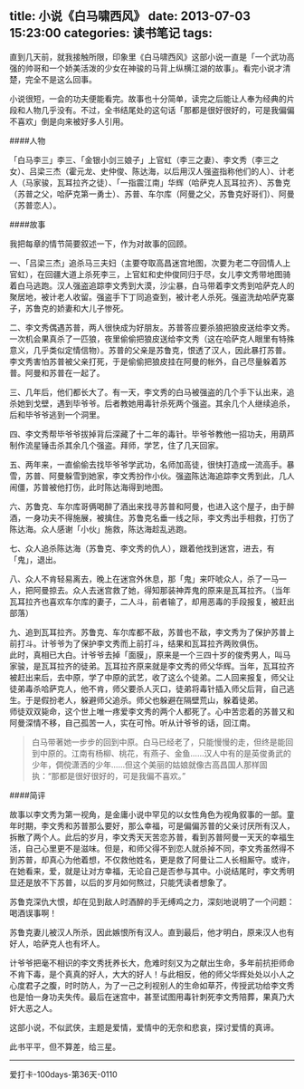 title: 小说《白马啸西风》
date: 2013-07-03 15:23:00
categories: 读书笔记
tags:
---
直到几天前，就我接触所限，印象里《白马啸西风》这部小说一直是「一个武功高强的帅哥和一个娇美活泼的少女在神骏的马背上纵横江湖的故事」。看完小说才清楚，完全不是这么回事。

小说很短，一会的功夫便能看完。故事也十分简单，读完之后能让人奉为经典的片段和人物几乎没有。不过，全书结尾处的这句话「那都是很好很好的，可是我偏偏不喜欢」倒是向来被好多人引用。

<!--more-->

####人物

「白马李三」李三、「金银小剑三娘子」上官虹（李三之妻）、李文秀（李三之女）、吕梁三杰（霍元龙、史仲俊、陈达海，以后用汉人强盗指称他们的人）、计老人（马家骏，瓦耳拉齐之徒）、「一指震江南」华辉（哈萨克人瓦耳拉齐）、苏鲁克（苏普之父，哈萨克第一勇士）、苏普、车尔库（阿曼之父，苏鲁克好哥们）、阿曼（苏普恋人）。

####故事

我把每章的情节简要叙述一下，作为对故事的回顾。

一、「吕梁三杰」追杀马三夫妇（主要夺取高昌迷宫地图，次要为老二夺回情人上官虹），在回疆大道上杀死李三，上官虹和史仲俊同归于尽，女儿李文秀带地图骑着白马逃跑。汉人强盗追踪李文秀到大漠，沙尘暴，白马带着李文秀到哈萨克人的聚居地，被计老人收留。强盗手下丁同追查到，被计老人杀死。强盗洗劫哈萨克寨子，苏鲁克的娇妻和大儿子惨死。

二、李文秀偶遇苏普，两人很快成为好朋友。苏普答应要杀狼把狼皮送给李文秀。一次机会果真杀了一匹狼，夜里偷偷把狼皮送给李文秀（这在哈萨克人眼里有特殊意义，几乎类似定情信物）。苏普的父亲是苏鲁克，恨透了汉人，因此暴打苏普。李文秀害怕苏普被父亲打死，于是偷偷把狼皮挂在阿曼的帐外，自己尽量躲着苏普。阿曼和苏普在一起了。

三、几年后，他们都长大了。有一天，李文秀的白马被强盗的几个手下认出来，追杀她到戈壁，遇到毕爷爷。后者教她用毒针杀死两个强盗。其余几个人继续追杀，后和毕爷爷逃到一个洞里。

四、李文秀帮毕爷爷拔掉背后深藏了十二年的毒针。毕爷爷教他一招功夫，用葫芦制作流星锤击杀其余几个强盗。拜师，学艺，住了几天回家。

五、两年来，一直偷偷去找毕爷爷学武功，名师加高徒，很快打造成一流高手。暴雪，苏普、阿曼躲雪到她家，李文秀扮作小伙。强盗陈达海追踪李文秀到此，几人闹僵，苏普被他打伤，此时陈达海得到地图。

六、苏鲁克、车尔库哥俩喝醉了酒出来找寻苏普和阿曼，也进入这个屋子，由于醉酒，一身功夫不得施展，被擒住。苏鲁克名垂一线之际，李文秀出手相救，打伤了陈达海。众人感谢「小伙」施救，陈达海趁乱逃跑。

七、众人追杀陈达海（苏鲁克、李文秀的仇人），跟着他找到迷宫，进去，有「鬼」，退出。

八、众人不肯轻易离去，晚上在迷宫外休息，那「鬼」来吓唬众人，杀了一马一人，把阿曼掠去。众人去迷宫救了她，得知那装神弄鬼的原来是瓦耳拉齐。（当年瓦耳拉齐也喜欢车尔库的妻子，二人斗，前者输了，却用恶毒的手段报复，被赶出部落）

九、追到瓦耳拉齐。苏鲁克、车尔库都不敌，苏普也不敌，李文秀为了保护苏普上前打斗。计爷爷为了保护李文秀而上前打斗，结果和瓦耳拉齐两败俱伤。  
此时，真相已大白。计爷爷去掉「面膜」，原来是一个三四十岁的俊秀男人，叫马家骏，是瓦耳拉齐的徒弟。瓦耳拉齐原来就是李文秀的师父华辉。当年，瓦耳拉齐被赶出来后，去中原，学了中原的武艺，收了这么个徒弟。二人回来报复，师父让徒弟毒杀哈萨克人，他不肯，师父要杀人灭口，徒弟将毒针插入师父后背，自己逃生。于是假扮老人，躲避师父追杀。师父也躲避在隔壁荒山，躲着徒弟。  
师徒双双毙命，这个世上唯一疼爱李文秀的两个人都死了。心中苦恋着的苏普又和阿曼深情不移，自己孤苦一人，实在可怜。听从计爷爷的话，回江南。

>白马带著她一步步的回到中原。白马已经老了，只能慢慢的走，但终是能回到中原的。江南有杨柳、桃花，有燕子、金鱼……汉人中有的是英俊勇武的少年，倜傥潇洒的少年……但这个美丽的姑娘就像古高昌国人那样固执：“那都是很好很好的，可是我偏不喜欢。”

####简评

故事以李文秀为第一视角，是金庸小说中罕见的以女性角色为视角叙事的一部。童年时期，李文秀和苏普那么要好，那么幸福，可是偏偏苏普的父亲讨厌所有汉人，拆散了两个人。此后的岁月，李文秀天天苦恋苏普，看到苏普阿曼一天天的幸福生活，自己心里更不是滋味。但是，和师父得不到恋人就杀掉不同，李文秀虽然得不到苏普，却真心为他着想，不仅救他姓名，更是救了阿曼让二人长相厮守。或许，在她看来，爱，就是让对方幸福，无论自己是否参与其中。小说结尾时，李文秀明显还是放不下苏普，以后的岁月如何熬过，只能凭读者想象了。

苏鲁克深仇大恨，却在见到敌人时酒醉的手无缚鸡之力，深刻地说明了一个问题：喝酒误事啊！

苏鲁克妻儿被汉人所杀，因此嫉恨所有汉人。直到最后，他才明白，原来汉人也有好人，哈萨克人也有坏人。

计爷爷把毫不相识的李文秀抚养长大，危难时刻又为之献出生命，多年前抗拒师命不肯下毒，是个真真的好人，大大的好人！与此相反，他的师父华辉处处以小人之心度君子之腹，时时防人，为了一己之利视别人的生命如草芥，传授武功给李文秀也是怕一身功夫失传。最后在迷宫中，甚至试图用毒针刺死李文秀陪葬，果真乃大奸大恶之人。

这部小说，不似武侠，主题是爱情，爱情中的无奈和悲哀，探讨爱情的真谛。

此书平平，但不算差，给三星。

---

爱打卡-100days-第36天-0110
